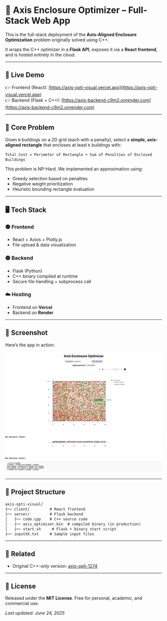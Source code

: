 # 🧿 Axis Enclosure Optimizer – Full-Stack Web App

This is the full-stack deployment of the **Axis-Aligned Enclosure Optimization** problem originally solved using C++.

It wraps the C++ optimizer in a **Flask API**, exposes it via a **React frontend**, and is hosted entirely in the cloud.

---

## 🚀 Live Demo

👉 Frontend (React): [https://axis-opti-visual.vercel.app](https://axis-opti-visual.vercel.app)  
👉 Backend (Flask + C++): [https://axis-backend-c9m2.onrender.com](https://axis-backend-c9m2.onrender.com)

---

## 🧠 Core Problem

Given `N` buildings on a 2D grid (each with a penalty), select a **simple, axis-aligned rectangle** that encloses at least `K` buildings with:

```
Total Cost = Perimeter of Rectangle + Sum of Penalties of Enclosed Buildings
```

This problem is NP-Hard. We implemented an approximation using:
- Greedy selection based on penalties
- Negative weight prioritization
- Heuristic bounding rectangle evaluation

---

## 🖥️ Tech Stack

### 🟢 Frontend
- React + Axios + Plotly.js
- File upload & data visualization

### 🟡 Backend
- Flask (Python)
- C++ binary compiled at runtime
- Secure file handling + subprocess call

### ☁️ Hosting
- Frontend on **Vercel**
- Backend on **Render**

---

## 📸 Screenshot

Here’s the app in action:

![Live App Screenshot](screenshot.png)
![Live App Screenshot](screenshot2.png)

---

## 📁 Project Structure

```
axis-opti-visual/
├── client/         # React frontend
├── server/         # Flask backend
│   ├── code.cpp    # C++ source code
│   ├── axis_optimizer.bin  # compiled binary (in production)
│   ├── start.sh     # Flask + binary start script
├── inputXX.txt     # Sample input files
```

---

## 🔗 Related

- Original C++-only version: [axis-opti-1274](https://github.com/adyasa2004/axis-opti-1274)

---

## 🧾 License

Released under the **MIT License**. Free for personal, academic, and commercial use.

_Last updated: June 24, 2025_
